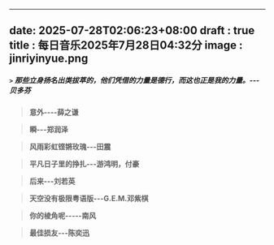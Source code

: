 ---
date: 2025-07-28T02:06:23+08:00
draft : true
title : 每日音乐2025年7月28日04:32分
image : jinriyinyue.png
----

##### `>` 那些立身扬名出类拔萃的，他们凭借的力量是德行，而这也正是我的力量。---贝多芬

> **意外----薛之谦**

> **瞬---郑润泽**

> **风雨彩虹铿锵玫瑰---田震**

> **平凡日子里的挣扎---游鸿明，付豪**

> **后来---刘若英**

> **天空没有极限粤语版---G.E.M.邓紫棋**

> **你的棱角呢-----南风**

> **最佳损友---陈奕迅**
